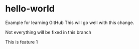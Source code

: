 # hello-world
Example for learning GitHub
This will go well with this change.

Not everything will be fixed in this branch

This is feature 1

